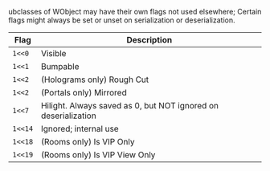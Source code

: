 ubclasses of WObject may have their own flags not used elsewhere; Certain flags might always be set or unset on serialization or deserialization.

| Flag | Description |
| --- | --- |
| `1<<0` | Visible |
| `1<<1` | Bumpable |
| `1<<2` | (Holograms only) Rough Cut |
| `1<<2` | (Portals only) Mirrored |
| `1<<7` | Hilight. Always saved as 0, but NOT ignored on deserialization |
| `1<<14` | Ignored; internal use |
| `1<<18` | (Rooms only) Is VIP Only |
| `1<<19` | (Rooms only) Is VIP View Only |
